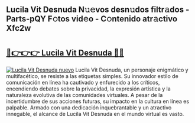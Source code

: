 ## Lucila Vit Desnuda N𝚞𝚎vos desn𝚞dos filtr𝚊dos - Parts-pQY F𝚘tos vid𝚎o - C𝚘ntenido atr𝚊ctivo Xfc2w

# <h2><a href="http://mb4rjq.tromn.icu/?c=Lucila+Vit+Desnuda">🔗👉👉👉 Lucila Vit Desnuda 🔗🔗</a></h2>

[![Lucila Vit Desnuda nuevo](https://i.imgur.com/pEAQMta.gif)](http://mb4rjq.tromn.icu/?c=Lucila+Vit+Desnuda)
Lucila Vit Desnuda, un personaje enigmático y multifacético, se resiste a las etiquetas simples. Su innovador estilo de comunicación en línea ha cautivado y enfurecido a los críticos, encendiendo debates sobre la privacidad, la expresión artística y la naturaleza evolutiva de las comunidades virtuales. A pesar de la incertidumbre de sus acciones futuras, su impacto en la cultura en línea es palpable. Armado con una dedicación inquebrantable y un atractivo innegable, el alcance de Lucila Vit Desnuda en el mundo virtual es vasto.
